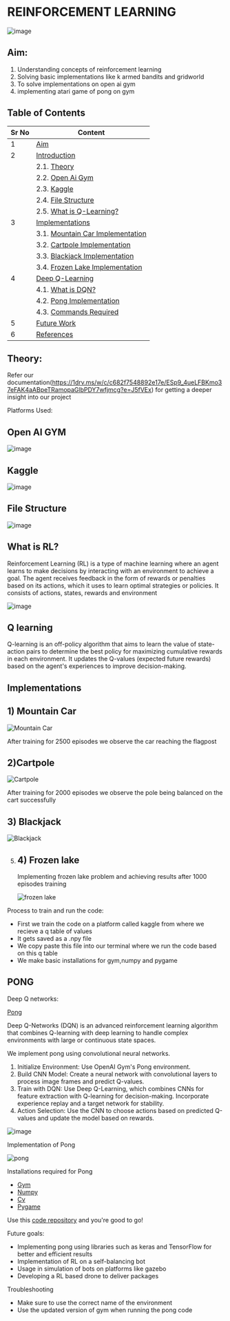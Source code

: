 # REINFORCEMENT LEARNING

![image](https://www.indianai.in/wp-content/uploads/2021/05/Reinforcement-Learning.jpg)



## Aim:
1) Understanding concepts of reinforcement learning
2) Solving basic implementations like k armed bandits and gridworld
3) To solve implementations on open ai gym
4) implementing atari game of pong on gym


## Table of Contents

| Sr No | Content                                    |
|-------|--------------------------------------------|
| 1     | [Aim](https://github.com/De-funkd/gym_master-Sra-/blob/main/README.md#aim)                          |
| 2     | [Introduction](https://github.com/De-funkd/gym_master-Sra-/blob/main/README.md#theory)                   |
|       | 2.1. [Theory](https://github.com/De-funkd/gym_master-Sra-/blob/main/README.md#theory)                    |
|       | 2.2. [Open Ai Gym](https://github.com/De-funkd/gym_master-Sra-/blob/main/README.md#Open-Ai-Gym)            |
|       | 2.3. [Kaggle](https://github.com/De-funkd/gym_master-Sra-/blob/main/README.md#Kaggle)            |
|       | 2.4. [File Structure](https://github.com/De-funkd/gym_master-Sra-/blob/main/README.md#File-Structure)               |
|       | 2.5. [What is Q-Learning?](https://github.com/De-funkd/gym_master-Sra-/blob/main/README.md#what-is-Q-learning)       |
| 3     | [Implementations](https://github.com/De-funkd/gym_master-Sra-/blob/main/README.md#Implementations)                |       
|       | 3.1. [Mountain Car Implementation](https://github.com/De-funkd/gym_master-Sra-/blob/main/README.md#Mountain-Car-Implementation) |       
|       | 3.2. [Cartpole Implementation](https://github.com/De-funkd/gym_master-Sra-/blob/main/README.md#Cartpole-Implementation)   |       
|       | 3.3. [Blackjack Implementation](https://github.com/De-funkd/gym_master-Sra-/blob/main/README.md#Blackjack-Implementation)  |       
|       | 3.4. [Frozen Lake Implementation](https://github.com/De-funkd/gym_master-Sra-/blob/main/README.md#Frozen-Lake-Implementation) |       
| 4     | [Deep Q-Learning](https://github.com/De-funkd/gym_master-Sra-/blob/main/README.md#Deep-Q-Learning)                |       
|       | 4.1. [What is DQN?](https://github.com/De-funkd/gym_master-Sra-/blob/main/README.md#What-Is-DQN)              |       
|       | 4.2. [Pong Implementation](https://github.com/De-funkd/gym_master-Sra-/blob/main/README.md#Pong-Implementation)       |       
|       | 4.3. [Commands Required](https://github.com/De-funkd/gym_master-Sra-/blob/main/README.md#Commands-Required)         |       
| 5     | [Future Work](https://github.com/De-funkd/gym_master-Sra-/blob/main/README.md#Future-Work)                    |       
| 6     | [References](https://github.com/De-funkd/gym_master-Sra-/blob/main/README.md#References)                     |
  

   

## Theory:
Refer our documentation(https://1drv.ms/w/c/c682f7548892e17e/ESp9_4ueLFBKmo37eFAK4aABpeTRamopaGlbPDY7wfjmcg?e=J5fVEx) for getting a deeper insight into our project

Platforms Used:

## Open AI GYM


![image](https://github.com/user-attachments/assets/0ff8bd67-c583-44a6-9361-fcdfa0677bef)


## Kaggle

![image](https://github.com/user-attachments/assets/edf2db32-6e79-43ca-bd96-4c9551b62406)





## File Structure


![image](https://github.com/user-attachments/assets/db53041f-57c1-4c57-94a4-59b60239e7c3)




## What is RL?

  Reinforcement Learning (RL) is a type of machine learning where an agent learns to make decisions by interacting with an environment to achieve a goal. 
  The agent receives feedback in the form of rewards or penalties based on its actions, which it uses to learn optimal strategies or policies.
  It consists of actions, states, rewards and environment


![image](https://github.com/user-attachments/assets/0f0aa061-a6a9-4b6a-8974-7b3cc5afb02f)





## Q learning
Q-learning is an off-policy algorithm that aims to learn the value of state-action pairs to determine the best policy for maximizing cumulative rewards in each environment. It updates the Q-values (expected future rewards) based on the agent's experiences to improve decision-making.

## Implementations

 ## 1) Mountain Car


 

   ![Mountain Car](https://miro.medium.com/v2/resize:fit:1200/1*kn59uPbJKlD2spM1vVAbKg.gif)
   
    
 

After training for 2500 episodes we observe the car reaching the flagpost

## 2)Cartpole


   

![Cartpole](https://trencseni.com/images/cartpole.gif)



After training for 2000 episodes we observe the pole being balanced on the cart successfully


  ## 3) Blackjack
      
      

   ![Blackjack](https://www.gymlibrary.dev/_images/blackjack.gif)
  

   




5) ## 4) Frozen lake

    Implementing frozen lake problem and achieving results after 1000 episodes training



 
   
   ![frozen lake](https://gymnasium.farama.org/_images/frozen_lake.gif)





Process to train and run the code:
 * First we train the code on a platform called kaggle from where we recieve a q table of values
*  It gets saved as a .npy file
*  We copy paste this file into our terminal where we run the code based on this q table
*  We make basic installations for gym,numpy and pygame


## PONG
Deep Q networks:
 
[Pong](https://mir-s3-cdn-cf.behance.net/project_modules/max_1200/c08edd97535089.5ec71d61c627a.gif)
 



Deep Q-Networks (DQN) is an advanced reinforcement learning algorithm that combines Q-learning with deep learning to handle complex environments with large or continuous state spaces. 

We implement pong using convolutional neural networks. 
1.	Initialize Environment: Use OpenAI Gym's Pong environment.
2.	Build CNN Model: Create a neural network with convolutional layers to process image frames and predict Q-values.
3.	Train with DQN: Use Deep Q-Learning, which combines CNNs for feature extraction with Q-learning for decision-making. Incorporate experience replay and a target network for stability.
4.	Action Selection: Use the CNN to choose actions based on predicted Q-values and update the model based on rewards.


![image](https://github.com/user-attachments/assets/26e68d1b-4575-431a-b46e-8816aca7d8d1)



Implementation of Pong




![pong](https://www.gymlibrary.dev/_images/pong.gif)




Installations required for Pong
* [Gym](https://github.com/openai/gym)
* [Numpy](https://numpy.org/install/)
* [Cv](https://opencv.org/get-started/)
* [Pygame](https://www.pygame.org/download.shtml)
  

Use this [code repository](https://github.com/De-funkd/gym_master-Sra-)  and you're good to go!





Future goals:
*	Implementing pong using libraries such as keras and TensorFlow for better and efficient results
*	Implementation of RL on a self-balancing bot
* Usage in simulation of bots on platforms like gazebo
*	Developing a RL based drone to deliver packages

Troubleshooting
* Make sure to use the correct name of the environment
* Use the updated version of gym when running the pong code

   
